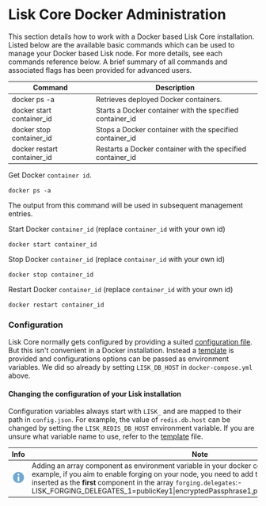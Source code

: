 # Lisk Core Docker Administration

This section details how to work with a Docker based Lisk Core installation.  Listed below are the available basic commands which can be used to manage your Docker based Lisk node. For more details, see each commands reference below. A brief summary of all commands and associated flags has been provided for advanced users.

Command | Description
--- | ---
docker ps -a | Retrieves deployed Docker containers.
docker start container_id | Starts a Docker container with the specified container_id
docker stop container_id | Stops a Docker container with the specified container_id
docker restart container_id | Restarts a Docker container with the specified container_id

Get Docker `container id`.

```shell
docker ps -a
```

The output from this command will be used in subsequent management entries.

Start Docker `container_id` (replace `container_id` with your own id)

```shell
docker start container_id
```

Stop Docker `container_id` (replace `container_id` with your own id)

```shell
docker stop container_id
```

Restart Docker `container_id` (replace `container_id` with your own id)

```shell
docker restart container_id
```

### Configuration

Lisk Core normally gets configured by providing a suited [configuration file](../../configuration/configuration.md). But this isn't convenient in a Docker installation. Instead a [template](https://github.com/LiskHQ/lisk/blob/1.1.0/docker_files/etc/confd/templates/config.json.tmpl) is provided and configurations options can be passed as environment variables.  We did so already by setting `LISK_DB_HOST` in `docker-compose.yml` above.

#### Changing the configuration of your Lisk installation

Configuration variables always start with `LISK_` and are mapped to their path in `config.json`. For example, the value of `redis.db.host` can be changed by setting  the `LISK_REDIS_DB_HOST` environment variable. If you are unsure what variable name to use, refer to the [template](https://github.com/LiskHQ/lisk/blob/1.1.0/docker_files/etc/confd/templates/config.json.tmpl) file.

Info | Note 
--- | --- 
![info note](../../../info-icon.png "Info Note") | Adding an array component as environment variable in your docker compose is a bit tricky. For example, if you aim to enable forging on your node, you need to add the next variable which will be inserted as the **first** component in the array `forging.delegates`:- LISK_FORGING_DELEGATES_1=publicKey1&#124;encryptedPassphrase1,publicKey2&#124;encryptedPassphrase2</code>

